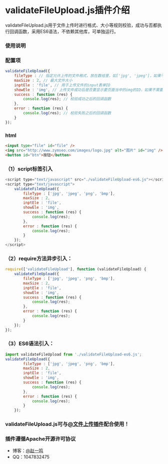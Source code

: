 # validateFileUpload.js插件介绍

validateFileUpload.js用于文件上传时进行格式、大小等规则校验，成功与否都执行回调函数，采用ES6语法，不依赖其他库，可单独运行。

### 使用说明

### 配置项
``` javascript
validateFileUpload({
	fileType : // 指定允许上传的文件格式，放在数组里，如['jpg', 'jpeg']，如果不校验格式，可以为null。
	maxSize : 2, // 最大文件大小
	inptEle : 'file', // 用于上传文件的input表单ID
	showEle : 'img', // 上传文件成功后是否要显示要页面当中的img的ID，如果不需要，可以为null。
	success : function (res) {
		console.log(res); // 校验成功之后的回调函数
	},
	error : function (res) {
		console.log(res); // 校验失败之后的回调函数
	}
});
```

### html

``` html
<input type="file" id="file" />
<img src="http://www.zymseo.com/images/logo.jpg" alt="图片" id="img" />
<button id="btn">按钮</button>
```

### （1）script标签引入

``` javascript
<script type="text/javascript" src="./validateFileUpload-es6.js"></script>
<script type="text/javascript">
	validateFileUpload({
		fileType : ['jpg', 'jpeg', 'png', 'bmp'],
		maxSize : 2,
		inptEle : 'file',
		showEle : 'img',
		success : function (res) {
			console.log(res);
		},
		error : function (res) {
			console.log(res);
		}
	});
</script>
```
### （2）require方法异步引入：
``` javascript
require(['validateFileUpload'], function (validateFileUpload) {
	validateFileUpload({
		fileType : ['jpg', 'jpeg', 'png', 'bmp'],
		maxSize : 2,
		inptEle : 'file',
		showEle : 'img',
		success : function (res) {
			console.log(res);
		},
		error : function (res) {
			console.log(res);
		}
	});
});
```
### （3）ES6语法引入：
``` javascript
import validateFileUpload from './validateFileUpload-es6.js';
validateFileUpload({
		fileType : ['jpg', 'jpeg', 'png', 'bmp'],
		maxSize : 2,
		inptEle : 'file',
		showEle : 'img',
		success : function (res) {
			console.log(res);
		},
		error : function (res) {
			console.log(res);
		}
	});
```
### validateFileUpload.js可与[@文件上传插件](https://github.com/zymseo/iframeFileUpload)配合使用！
### 插件遵循Apache开源许可协议
- 博客：[@赵一鸣](http://www.zymseo.com)
- QQ：1047832475